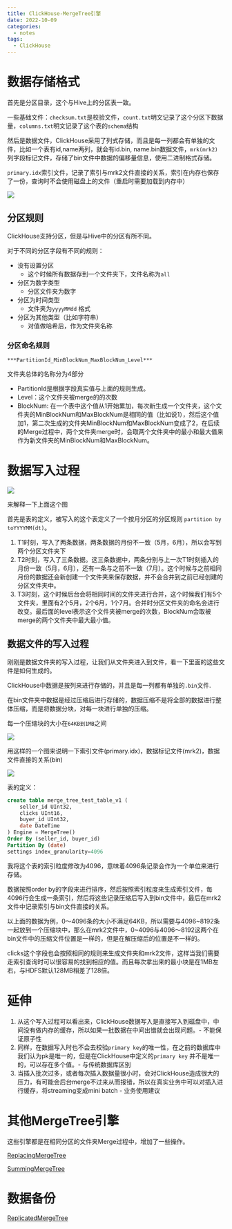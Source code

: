 ```yaml
---
title: ClickHouse-MergeTree引擎
date: 2022-10-09
categories:
  - notes
tags:
  - ClickHouse
---
```

# 数据存储格式

首先是分区目录，这个与Hive上的分区表一致。

一些基础文件：`checksum.txt`是校验文件，`count.txt`明文记录了这个分区下数据量，`columns.txt`明文记录了这个表的`schema`结构

然后是数据文件，ClickHouse采用了列式存储，而且是每一列都会有单独的文件，比如一个表有id,name两列，就会有id.bin, name.bin数据文件，`mrk(mrk2)` 列字段标记文件，存储了bin文件中数据的偏移量信息，使用二进制格式存储。

`primary.idx`索引文件，记录了索引与mrk2文件直接的关系，索引在内存也保存了一份，查询时不会使用磁盘上的文件（重启时需要加载到内存中）

![](https://raw.githubusercontent.com/liunaijie/images/master/clickhouse-data-save-pattern.png)

## 分区规则

ClickHouse支持分区，但是与Hive中的分区有所不同。

对于不同的分区字段有不同的规则：

-   没有设置分区
    -   这个时候所有数据存到一个文件夹下，文件名称为`all`
-   分区为数字类型
    -   分区文件夹为数字
-   分区为时间类型
    -   文件夹为`yyyyMMdd` 格式
-   分区为其他类型（比如字符串）
    -   对值做哈希后，作为文件夹名称

### **分区**命名规则

`***PartitionId_MinBlockNum_MaxBlockNum_Level***`

文件夹总体的名称分为4部分

-   PartitionId是根据字段真实值与上面的规则生成。
-   Level：这个文件夹被merge的的次数
-   BlockNum: 在一个表中这个值从1开始累加，每次新生成一个文件夹，这个文件夹的MinBlockNum和MaxBlockNum是相同的值（比如说1），然后这个值加1，第二次生成的文件夹MinBlockNum和MaxBlockNum变成了2，在后续的Merge过程中，两个文件夹merge时，会取两个文件夹中的最小和最大值来作为新文件夹的MinBlockNum和MaxBlockNum。

# 数据写入过程
![](https://raw.githubusercontent.com/liunaijie/images/master/write-process.png)

来解释一下上面这个图

首先是表的定义，被写入的这个表定义了一个按月分区的分区规则 `partition by toYYYYMM(dt)`。

1.  T1时刻，写入了两条数据，两条数据的月份不一致（5月，6月），所以会写到两个分区文件夹下
2.  T2时刻，写入了三条数据。这三条数据中，两条分别与上一次T1时刻插入的月份一致（5月，6月），还有一条与之前不一致（7月）。这个时候与之前相同月份的数据还会新创建一个文件夹来保存数据，并不会合并到之前已经创建的分区文件夹中。
3.  T3时刻，这个时候后台会将相同时间的文件夹进行合并，这个时候我们有5个文件夹，里面有2个5月，2个6月，1个7月。合并时分区文件夹的命名会进行改变。最后面的level表示这个文件夹被merge的次数，BlockNum会取被merge的两个文件夹中最大最小值。

## 数据文件的写入过程

刚刚是数据文件夹的写入过程，让我们从文件夹进入到文件，看一下里面的这些文件是如何生成的。

ClickHouse中数据是按列来进行存储的，并且是每一列都有单独的`.bin`文件.

在bin文件夹中数据是经过压缩后进行存储的，数据压缩不是将全部的数据进行整体压缩，而是将数据分块，对每一块进行单独的压缩。

每一个压缩块的大小在`64KB到1MB`之间

![](https://raw.githubusercontent.com/liunaijie/images/master/data-block.png)

用这样的一个图来说明一下索引文件(primary.idx)，数据标记文件(mrk2)，数据文件直接的关系(bin)

![](https://raw.githubusercontent.com/liunaijie/images/master/index-mapping.png)

表的定义：

```sql
create table merge_tree_test_table_v1 (
	seller_id UInt32,
	clicks UInt16,
	buyer_id UInt32,
	date DateTime
) Engine = MergeTree()
Order By (seller_id, buyer_id)
Partition By (date)
settings index_granularity=4096
```

我将这个表的索引粒度修改为4096，意味着4096条记录会作为一个单位来进行存储。

数据按照order by的字段来进行排序，然后按照索引粒度来生成索引文件，每4096行会生成一条索引，然后将这些记录压缩后写入到bin文件中，最后在mrk2文件中记录索引与bin文件直接的关系。

以上面的数据为例，0～4096条的大小不满足64KB，所以需要与4096~8192条一起放到一个压缩块中，那么在mrk2文件中，0~4096与4096～8192这两个在bin文件中的压缩文件位置是一样的，但是在解压缩后的位置是不一样的。

clicks这个字段也会按照相同的规则来生成文件夹和mrk2文件，这样当我们需要走索引查询时可以很容易的找到相应的值。而且每次拿出来的最小块是在1MB左右，与HDFS默认128MB相差了128倍。

# **延伸**

1.  从这个写入过程可以看出来，ClickHouse数据写入是直接写入到磁盘中，中间没有做内存的缓存，所以如果一批数据在中间出错就会出现问题。- 不能保证原子性
2.  同样，在数据写入时也不会去校验`primary key`的唯一性，在之前的数据库中我们认为pk是唯一的，但是在ClickHouse中定义的`primary key` 并不是唯一的，可以存在多个值。- 与传统数据库区别
3.  当插入批次过多，或者每次插入数据量很小时，会对ClickHouse造成很大的压力，有可能会后台merge不过来从而报错，所以在真实业务中可以对插入进行缓存，将streaming变成mini batch - 业务使用建议

# 其他MergeTree引擎

这些引擎都是在相同分区的文件夹Merge过程中，增加了一些操作。

[ReplacingMergeTree](Blog-Posts/coding/big_data/clickhouse/ReplacingMergeTree.md)

[SummingMergeTree](Blog-Posts/coding/big_data/clickhouse/SummingMergeTree.md)

# 数据备份
[ReplicatedMergeTree](Blog-Posts/coding/big_data/clickhouse/ReplicatedMergeTree.md)
